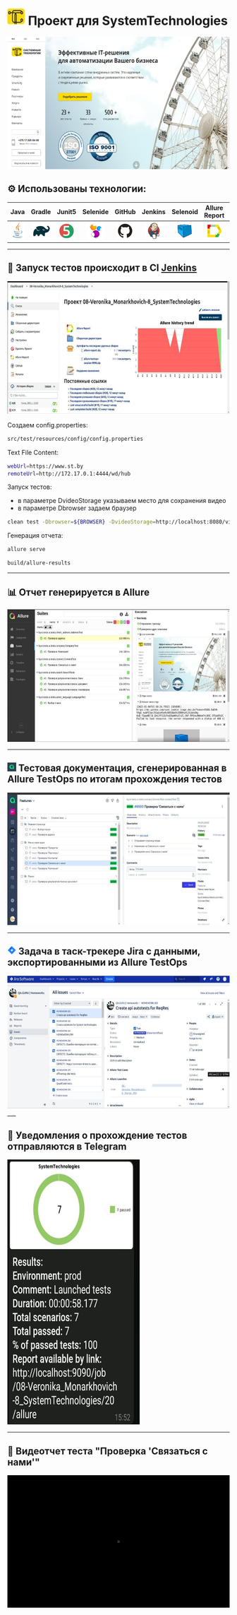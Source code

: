 # <img src="images/st.jpg" width="40" height="40">  Проект для SystemTechnologies

<img src="images/st.by.jpg" width="600" height="300"> 

## :gear: Использованы технологии:
| Java | Gradle | Junit5 | Selenide | GitHub | Jenkins | Selenoid | Allure Report | Allure TestOps | Jira | Telegram |
|:----:|:----:|:------:|:------:|:------:|:----:|:----:|:------:|:------:|:------:|:------:|
| <img src="https://github.com/Roman-1990/bip-test/blob/master/img/logo/Java.png" width="40" height="40"> | <img src="https://github.com/Roman-1990/bip-test/blob/master/img/logo/Gradle.png" width="40" height="40"> | <img src="https://github.com/Roman-1990/bip-test/blob/master/img/logo/JUnit5.png" width="40" height="40"> | <img src="https://github.com/Roman-1990/bip-test/blob/master/img/logo/Selenide.png" width="40" height="40"> | <img src="https://github.com/Roman-1990/bip-test/blob/master/img/logo/Github.png" width="40" height="40"> | <img src="https://github.com/Roman-1990/bip-test/blob/master/img/logo/Jenkins.png" width="40" height="40"> | <img src="https://github.com/Roman-1990/bip-test/blob/master/img/logo/Selenoid.png" width="40" height="40"> | <img src="https://github.com/Roman-1990/bip-test/blob/master/img/logo/Allure_Report.png" width="40" height="40"> | <img src="https://github.com/Roman-1990/bip-test/blob/master/img/logo/AllureTestOps.png" width="40" height="40"> | <img src="https://github.com/Roman-1990/bip-test/blob/master/img/logo/Jira.png" width="40" height="40"> | <img src="https://github.com/Roman-1990/bip-test/blob/master/img/logo/Telegram.png" width="40" height="40"> |

___

## :person_in_tuxedo: Запуск тестов происходит в CI [Jenkins](http://localhost:9090/job/08-Veronika_Monarkhovich-8_SystemTechnologies/)

<img src="images/jenkins.jpg" width="600" height="300"> 

Создаем config.properties:

```bash
src/test/resources/config/config.properties
```
Text File Content:
```bash
webUrl=https://www.st.by
remoteUrl=http://172.17.0.1:4444/wd/hub
```
Запуск тестов:
- в параметре DvideoStorage указываем место для сохранения видео
- в параметре Dbrowser задаем браузер
```bash
clean test -Dbrowser=${BROWSER} -DvideoStorage=http://localhost:8080/video/
```

Генерация отчета:
```bash
allure serve 
```
```bash
build/allure-results
```
___

## :bar_chart: Отчет генерируется в Allure

<img src="images/all.jpg" width="600" height="300">

___

## <img src="images/ato1.jpg" width="20" height="20"> Тестовая документация, сгенерированная в Allure TestOps по итогам прохождения тестов

<img src="images/ato.jpg" width="600" height="300"> 

___
## <img src=https://github.com/VeronikaMonarkhovich/VeronikaMonarkhovich/blob/master/logo/Jira.png width="20" height="20"> Задача в таск-трекере Jira с данными, экспортированными из Allure TestOps

<img src="images/jira.jpg" width="600" height="300"> 
___

## :calling: Уведомления о прохождение тестов отправляются в Telegram

<img src="images/telegram.jpg" width="300" height="600"> 

___

## :movie_camera: Видеотчет теста "Проверка 'Связаться с нами'"

<img src="images/Connect.gif" width="600" height="300"> 